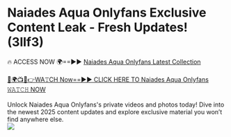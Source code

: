 # Naiades Aqua Onlyfans Exclusive Content Leak - Fresh Updates! (3llf3)

🔥 ACCESS NOW 🌍==►► <a href="https://tinyurl.com/kvy9nzfs" rel="nofollow">Naiades Aqua Onlyfans Latest Collection</a>
<br><br>
[🔴🌍📺📱👉WA𝚃CH Now==►► CLICK HERE TO Naiades Aqua Onlyfans 𝚆𝙰𝚃𝙲𝙷 NOW](https://tinyurl.com/kvy9nzfs)
<br><br>
Unlock Naiades Aqua Onlyfans's private videos and photos today! Dive into the newest 2025 content updates and explore exclusive material you won’t find anywhere else.
<br>
<a href="https://tinyurl.com/kvy9nzfs" rel="nofollow" data-target="animated-image.originalLink"><img src="https://camo.githubusercontent.com/8a4f000d20f83aca3bf7ec5f350d767afa0574a8a352519fd8cfa583a6f93a33/68747470733a2f2f692e696d6775722e636f6d2f644a486b345a712e676966" data-canonical-src="https://i.imgur.com/dJHk4Zq.gif" style="max-width: 100%; display: inline-block;" data-target="animated-image.originalImage"></a>
<br>
